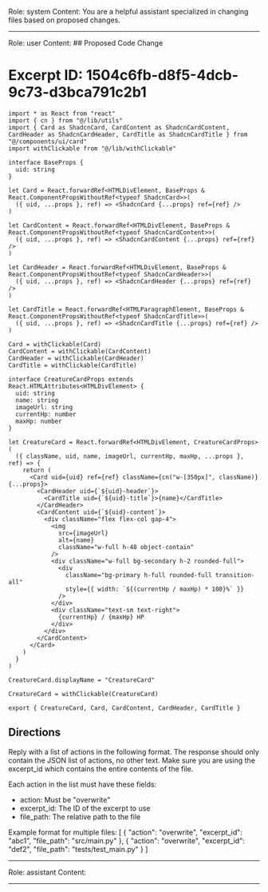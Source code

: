 Role: system
Content: You are a helpful assistant specialized in changing files based on proposed changes.
__________________
Role: user
Content: ## Proposed Code Change
# Excerpt ID: 1504c6fb-d8f5-4dcb-9c73-d3bca791c2b1
```main_game/templates/ui/components/creature/creature_card.tsx
import * as React from "react"
import { cn } from "@/lib/utils"
import { Card as ShadcnCard, CardContent as ShadcnCardContent, CardHeader as ShadcnCardHeader, CardTitle as ShadcnCardTitle } from "@/components/ui/card"
import withClickable from "@/lib/withClickable"

interface BaseProps {
  uid: string
}

let Card = React.forwardRef<HTMLDivElement, BaseProps & React.ComponentPropsWithoutRef<typeof ShadcnCard>>(
  ({ uid, ...props }, ref) => <ShadcnCard {...props} ref={ref} />
)

let CardContent = React.forwardRef<HTMLDivElement, BaseProps & React.ComponentPropsWithoutRef<typeof ShadcnCardContent>>(
  ({ uid, ...props }, ref) => <ShadcnCardContent {...props} ref={ref} />
)

let CardHeader = React.forwardRef<HTMLDivElement, BaseProps & React.ComponentPropsWithoutRef<typeof ShadcnCardHeader>>(
  ({ uid, ...props }, ref) => <ShadcnCardHeader {...props} ref={ref} />
)

let CardTitle = React.forwardRef<HTMLParagraphElement, BaseProps & React.ComponentPropsWithoutRef<typeof ShadcnCardTitle>>(
  ({ uid, ...props }, ref) => <ShadcnCardTitle {...props} ref={ref} />
)

Card = withClickable(Card)
CardContent = withClickable(CardContent)
CardHeader = withClickable(CardHeader)
CardTitle = withClickable(CardTitle)

interface CreatureCardProps extends React.HTMLAttributes<HTMLDivElement> {
  uid: string
  name: string
  imageUrl: string
  currentHp: number
  maxHp: number
}

let CreatureCard = React.forwardRef<HTMLDivElement, CreatureCardProps>(
  ({ className, uid, name, imageUrl, currentHp, maxHp, ...props }, ref) => {
    return (
      <Card uid={uid} ref={ref} className={cn("w-[350px]", className)} {...props}>
        <CardHeader uid={`${uid}-header`}>
          <CardTitle uid={`${uid}-title`}>{name}</CardTitle>
        </CardHeader>
        <CardContent uid={`${uid}-content`}>
          <div className="flex flex-col gap-4">
            <img 
              src={imageUrl}
              alt={name}
              className="w-full h-48 object-contain"
            />
            <div className="w-full bg-secondary h-2 rounded-full">
              <div 
                className="bg-primary h-full rounded-full transition-all"
                style={{ width: `${(currentHp / maxHp) * 100}%` }}
              />
            </div>
            <div className="text-sm text-right">
              {currentHp} / {maxHp} HP
            </div>
          </div>
        </CardContent>
      </Card>
    )
  }
)

CreatureCard.displayName = "CreatureCard"

CreatureCard = withClickable(CreatureCard)

export { CreatureCard, Card, CardContent, CardHeader, CardTitle }
```

## Directions
Reply with a list of actions in the following format. The response should only contain the JSON list of actions, no other text.
Make sure you are using the excerpt_id which contains the entire contents of the file.

Each action in the list must have these fields:
- action: Must be "overwrite"
- excerpt_id: The ID of the excerpt to use
- file_path: The relative path to the file

Example format for multiple files:
[
    {
        "action": "overwrite",
        "excerpt_id": "abc1",
        "file_path": "src/main.py"
    },
    {
        "action": "overwrite",
        "excerpt_id": "def2",
        "file_path": "tests/test_main.py"
    }
]
__________________
Role: assistant
Content: 
__________________
